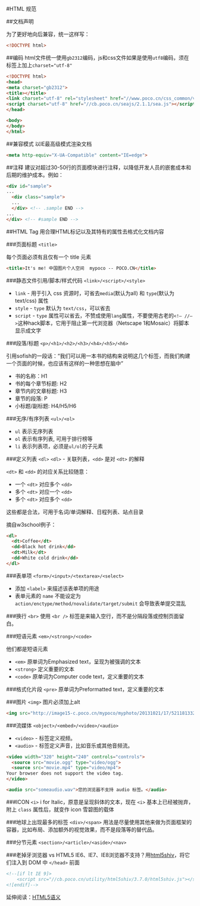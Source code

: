 #HTML 规范

##文档声明

为了更好地向后兼容，统一这样写：
```html
<!DOCTYPE html>
```

##编码
html文件统一使用`gb2312`编码，js和css文件如果是使用`utf8`编码，须在标签上加上`charset="utf-8"`

```html
<!DOCTYPE html>
<head>
<meta charset="gb2312">
<title></title>
<link charset="utf-8" rel="stylesheet" href="//www.poco.cn/css_common/v3/global/topbar.css">
<script charset="utf-8" href="//cb.poco.cn/seajs/2.1.1/sea.js"></script>
</head>

<body>
</body>
</html>
```

##兼容模式
以IE最高级模式渲染文档

```html
<meta http-equiv="X-UA-Compatible" content="IE=edge">
```


##注释
建议对超过30-50行的页面模块进行注释，以降低开发人员的嵌套成本和后期的维护成本。例如：

```html
<div id="sample">
...
  <div class="sample">
  ...
  </div> <!-- .sample END -->
...
</div> <!-- #sample END -->
```


##HTML Tag
用合理HTML标记以及其特有的属性去格式化文档内容


###页面标题 `<title>`

每个页面必须有且仅有一个 title 元素

```html
<title>It's me! 中国图片个人空间  mypoco -- POCO.CN</title>
```

###静态文件引用/脚本/样式代码 `<link>/<script>/<style>`

  - `link` - 用于引入 css 资源时，可省去`media`(默认为all) 和 `type`(默认为text/css) 属性
  - `style` - `type` 默认为 `text/css`，可以省去
  - `script` - `type` 属性可以省去，不赞成使用`lang`属性，不要使用古老的`<!– //–>`这种hack脚本，它用于阻止第一代浏览器（Netscape 1和Mosaic）将脚本显示成文字


###段落/标题 `<p>/<h1>/<h2>/<h3>/<h4>/<h5>/<h6>`

引用sofish的一段话：“我们可以用一本书的结构来说明这几个标签，而我们构建一个页面的时候，也应该有这样的一种思想在脑中”
  - 书的名称：H1
  - 书的每个章节标题: H2
  - 章节内的文章标题: H3
  - 章节的段落: P
  - 小标题/副标题: H4/H5/H6


###无序/有序列表 `<ul>/<ol>`

  - `ul` 表示无序列表
  - `ol` 表示有序列表, 可用于排行榜等
  - `li` 表示列表项，必须是`ul/ol`的子元素


###定义列表 `<dl>`
`<dl>` - 关联列表，`<dd>` 是对 `<dt>` 的解释

`<dt>` 和 `<dd>` 的对应关系比较随意：

 - 一个 `<dt>` 对应多个 `<dd>`
 - 多个 `<dt>` 对应一个 `<dd>`
 - 多个 `<dt>` 对应多个 `<dd>`

这些都是合法，可用于名词/单词解释、日程列表、站点目录

摘自w3school例子：
```html
<dl>
  <dt>Coffee</dt>
  <dd>Black hot drink</dd>
  <dt>Milk</dt>
  <dd>White cold drink</dd>
</dl>
```

###表单项 `<form>/<input>/<textarea>/<select>`

 - 添加 `<label>` 来描述该表单项的用途
 - 表单元素的 `name` 不能设定为 `action/enctype/method/novalidate/target/submit` 会导致表单提交混乱

###换行 `<br>`
使用 `<br />` 标签是来输入空行，而不是分隔段落或控制页面留白。

###短语元素 `<em>/<strong>/<code>`

他们都是短语元素

 - `<em>` 原单词为Emphasized text，呈现为被强调的文本
 - `<strong>` 定义重要的文本
 - `<code>` 原单词为Computer code text，定义重要的文本

###格式化片段 `<pre>`
原单词为Preformatted text，定义重要的文本

###图片 `<img>`
图片必须加上alt
```html
<img src="http://image15-c.poco.cn/mypoco/myphoto/20131021/17/521181332013102117065803_640.jpg" alt="卑鄙的我2">
```

###流媒体 `<object>/<embed>/<video>/<audio>`

 - `<video>` - 标签定义视频。
 - `<audio>` - 标签定义声音，比如音乐或其他音频流。
```html
<video width="320" height="240" controls="controls">
  <source src="movie.ogg" type="video/ogg">
  <source src="movie.mp4" type="video/mp4">
Your browser does not support the video tag.
</video>

<audio src="someaudio.wav">您的浏览器不支持 audio 标签。</audio>
```

###ICON `<i>`
i for Italic，原意是呈现斜体的文本，现在 `<i>` 基本上已经被抛弃，附上 `class` 属性后，就变作 icon 雪碧图的载体

###地球上出现最多的标签 `<div>/<span>`
用法是尽量使用其他来做为页面框架的容器，比如布局、添加额外的视觉效果，而不是段落等的替代品。

###分节元素 `<section>/<article>/<aside>/<nav>`

###老掉牙浏览器 vs HTML5
IE6、IE7、IE8浏览器不支持？用[html5shiv][2]，将它们注入到 DOM 中 `</head>` 前面
```html
<!--[if lt IE 9]>
    <script src="//cb.poco.cn/utility/html5shiv/3.7.0/html5shiv.js"></script>
<![endif]-->
```

延伸阅读：[HTML5语义][1]

[1]: http://www.infoq.com/cn/news/2011/09/understanding-html5-semantics
[2]: https://github.com/aFarkas/html5shiv